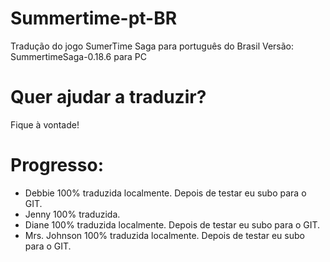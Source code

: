 # Summertime-pt-BR
Tradução do jogo SumerTime Saga para português do Brasil
Versão: SummertimeSaga-0.18.6 para PC

# Quer ajudar a traduzir? 
Fique à vontade!

# Progresso:
- Debbie 100% traduzida localmente. Depois de testar eu subo para o GIT.
- Jenny 100% traduzida.
- Diane 100% traduzida localmente. Depois de testar eu subo para o GIT.
- Mrs. Johnson 100% traduzida localmente. Depois de testar eu subo para o GIT.

